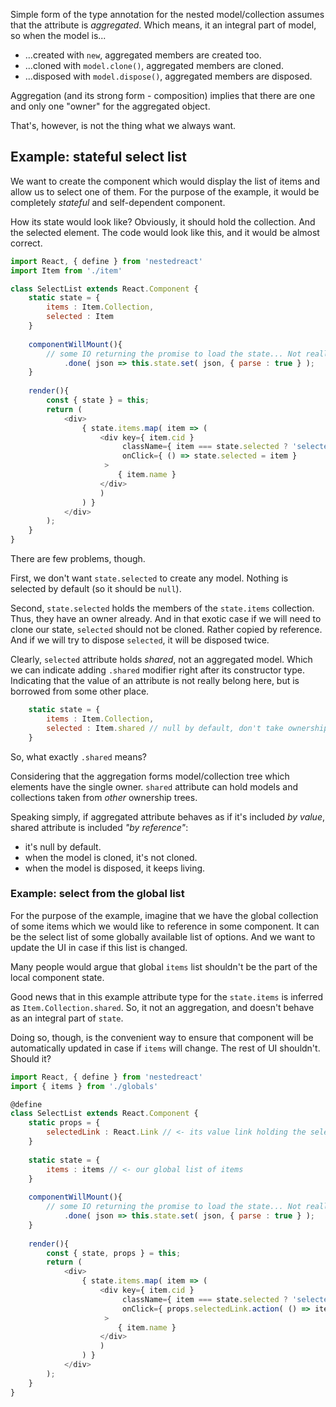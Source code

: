 Simple form of the type annotation for the nested model/collection
 assumes that the attribute is *aggregated*. Which means,
 it an integral part of model, so when the model is...

- ...created with `new`, aggregated members are created too.
- ...cloned with `model.clone()`, aggregated members are cloned.
- ...disposed with `model.dispose()`, aggregated members are disposed.

Aggregation (and its strong form - composition) implies that there
 are one and only one "owner" for the aggregated object. 
 
That's, however, is not the thing what we always want. 

## Example: stateful select list

We want to create the component which would display the list of items
and allow us to select one of them. For the purpose of the example,
it would be completely *stateful* and self-dependent component.

How its state would look like? Obviously, it should hold the collection.
And the selected element. The code would look like this, and it would be
 almost correct.

```javascript
import React, { define } from 'nestedreact'
import Item from './item'

class SelectList extends React.Component {
    static state = {
        items : Item.Collection,
        selected : Item
    }
    
    componentWillMount(){
        // some IO returning the promise to load the state... Not really important.
            .done( json => this.state.set( json, { parse : true } ); 
    }
    
    render(){
        const { state } = this;
        return (
            <div>
                { state.items.map( item => (
                    <div key={ item.cid }
                         className={ item === state.selected ? 'selected' : '' }
                         onClick={ () => state.selected = item }
                     >                                    
                        { item.name }                    
                    </div>
                    )
                ) }
            </div>
        );
    }
}
```

There are few problems, though.

First, we don't want `state.selected` to create any model. Nothing is selected
  by default (so it should be `null`). 
  
Second, `state.selected` holds the members of the `state.items` collection. Thus,
they have an owner already. And in that exotic case if we will need to clone our state, 
`selected` should not be cloned. Rather copied by reference. And if we will try to 
dispose `selected`, it will be disposed twice.

Clearly, `selected` attribute holds *shared*, not an aggregated model.
Which we can indicate adding `.shared` modifier right after its constructor type.
Indicating that the value of an attribute is not really belong here,
but is borrowed from some other place.

```javascript
    static state = {
        items : Item.Collection,
        selected : Item.shared // null by default, don't take ownership
    }
```

So, what exactly `.shared` means?  

Considering that the aggregation forms model/collection tree which
elements have the single owner. `shared` attribute can hold models and
collections taken from *other* ownership trees.

Speaking simply, if aggregated attribute behaves as if it's included *by value*,
shared attribute is included *"by reference"*:

- it's null by default.
- when the model is cloned, it's not cloned.
- when the model is disposed, it keeps living.

### Example: select from the global list

For the purpose of the example, imagine that we have the global
collection of some items which we would like to reference in some
component. It can be the select list of some globally available list of
options. And we want to update the UI in case if this list is changed.

Many people would argue that global `items` list shouldn't be the part
of the local component state.

Good news that in this example attribute type for
 the `state.items` is inferred as `Item.Collection.shared`. So, it
  not an aggregation, and doesn't behave as an integral part of `state`.
  
Doing so, though, is the convenient way to ensure that component
 will be automatically updated in case if `items` will change. The
 rest of UI shouldn't. Should it?

```javascript
import React, { define } from 'nestedreact'
import { items } from './globals'

@define
class SelectList extends React.Component {
    static props = {
        selectedLink : React.Link // <- its value link holding the selected model
    }
    
    static state = {
        items : items // <- our global list of items
    }
    
    componentWillMount(){
        // some IO returning the promise to load the state... Not really important.
            .done( json => this.state.set( json, { parse : true } ); 
    }
    
    render(){
        const { state, props } = this;
        return (
            <div>
                { state.items.map( item => (
                    <div key={ item.cid }
                         className={ item === state.selected ? 'selected' : '' }
                         onClick={ props.selectedLink.action( () => item ) }
                     >                                    
                        { item.name }                    
                    </div>
                    )
                ) }
            </div>
        );
    }
}
```
